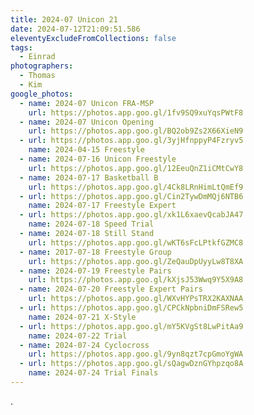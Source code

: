 ```yaml
---
title: 2024-07 Unicon 21
date: 2024-07-12T21:09:51.586
eleventyExcludeFromCollections: false
tags:
  - Einrad
photographers:
  - Thomas
  - Kim
google_photos:
  - name: 2024-07 Unicon FRA-MSP
    url: https://photos.app.goo.gl/1fv9SQ9xuYqsPWtF8
  - name: 2024-07 Unicon Opening
    url: https://photos.app.goo.gl/BQ2ob9Zs2X66XieN9
  - url: https://photos.app.goo.gl/3yjHfnppyP4Fzryv5
    name: 2024-04-15 Freestyle
  - name: 2024-07-16 Unicon Freestyle
    url: https://photos.app.goo.gl/12EeuQnZ1iCMtCwY8
  - name: 2024-07-17 Basketball B
    url: https://photos.app.goo.gl/4Ck8LRnHimLtQmEf9
  - url: https://photos.app.goo.gl/Cin2TywDmMQj6NTB6
    name: 2024-07-17 Freestyle Expert
  - url: https://photos.app.goo.gl/xk1L6xaevQcabJA47
    name: 2024-07-18 Speed Trial
  - name: 2024-07-18 Still Stand
    url: https://photos.app.goo.gl/wKT6sFcLPtkfGZMC8
  - name: 2017-07-18 Freestyle Group
    url: https://photos.app.goo.gl/ZeQauDpUyyLw8T8XA
  - name: 2024-07-19 Freestyle Pairs
    url: https://photos.app.goo.gl/kXjsJ53Wwq9Y5X9A8
  - name: 2024-07-20 Freestyle Expert Pairs
    url: https://photos.app.goo.gl/WXvHYPsTRX2KAXNAA
  - url: https://photos.app.goo.gl/CPCkNpbniDmFSRew5
    name: 2024-07-21 X-Style
  - url: https://photos.app.goo.gl/mY5KVgSt8LwPitAa9
    name: 2024-07-22 Trial
  - name: 2024-07-24 Cyclocross
    url: https://photos.app.goo.gl/9yn8qzt7cpGmoYgWA
  - url: https://photos.app.goo.gl/sQagwDznGYhpzqo8A
    name: 2024-07-24 Trial Finals
---
```

.
